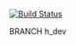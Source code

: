 [![Build Status](https://travis-ci.org/h-ci-user01/test.svg?branch=master)](https://travis-ci.org/h-ci-user01/test)

BRANCH h_dev
